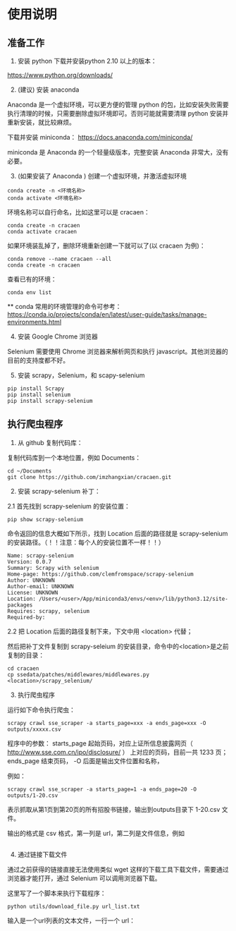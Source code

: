 # 使用说明
## 准备工作
1. 安装 python
下载并安装python 2.10 以上的版本：

https://www.python.org/downloads/

2. (建议) 安装 anaconda

Anaconda 是一个虚拟环境，可以更方便的管理 python 的包，比如安装失败需要执行清理的时候，只需要删除虚拟环境即可。否则可能就需要清理 python 安装并重新安装，就比较麻烦。

下载并安装 miniconda： https://docs.anaconda.com/miniconda/

miniconda 是 Anaconda 的一个轻量级版本，完整安装 Anaconda 非常大，没有必要。

3. (如果安装了 Anaconda ) 创建一个虚拟环境，并激活虚拟环境
```
conda create -n <环境名称>
conda activate <环境名称>
```
环境名称可以自行命名，比如这里可以是 cracaen：
```
conda create -n cracaen
conda activate cracaen
```

如果环境装乱掉了，删除环境重新创建一下就可以了(以 cracaen 为例️)：
```
conda remove --name cracaen --all
conda create -n cracaen
```

查看已有的环境：
```
conda env list
```

** conda 常用的环境管理的命令可参考： https://conda.io/projects/conda/en/latest/user-guide/tasks/manage-environments.html

4. 安装 Google Chrome 浏览器

Selenium 需要使用 Chrome 浏览器来解析网页和执行 javascript。其他浏览器的目前的支持度都不好。

5. 安装 scrapy，Selenium，和 scapy-selenium

```
pip install Scrapy
pip install selenium
pip install scrapy-selenium
```


## 执行爬虫程序

1. 从 github 复制代码库：

复制代码库到一个本地位置，例如 Documents：

```
cd ~/Documents
git clone https://github.com/imzhangxian/cracaen.git
```

2. 安装 scrapy-selenium 补丁：

2.1 首先找到 scrapy-selenium 的安装位置：
```
pip show scrapy-selenium
```

命令返回的信息大概如下所示，找到 Location 后面的路径就是 scrapy-selenium 的安装路径。（！！注意：每个人的安装位置不一样！！）

```
Name: scrapy-selenium
Version: 0.0.7
Summary: Scrapy with selenium
Home-page: https://github.com/clemfromspace/scrapy-selenium
Author: UNKNOWN
Author-email: UNKNOWN
License: UNKNOWN
Location: /Users/<user>/App/miniconda3/envs/<env>/lib/python3.12/site-packages
Requires: scrapy, selenium
Required-by: 
```

2.2 把 Location 后面的路径复制下来，下文中用 \<location> 代替；

然后把补丁文件复制到 scrapy-seleium 的安装目录，命令中的\<location>是之前复制的目录：
```
cd cracaen
cp ssedata/patches/middlewares/middlewares.py <location>/scrapy_selenium/
```

3. 执行爬虫程序

运行如下命令执行爬虫：
```
scrapy crawl sse_scraper -a starts_page=xxx -a ends_page=xxx -O outputs/xxxxx.csv
```

程序中的参数：
starts_page 起始页码，对应上证所信息披露网页（ http://www.sse.com.cn/ipo/disclosure/ ） 上对应的页码，目前一共 1233 页；
ends_page 结束页码，
-O 后面是输出文件位置和名称，

例如：
```
scrapy crawl sse_scraper -a starts_page=1 -a ends_page=20 -O outputs/1-20.csv
```
表示抓取从第1页到第20页的所有招股书链接，输出到outputs目录下 1-20.csv 文件。

输出的格式是 csv 格式，第一列是 url，第二列是文件信息，例如
```

```

4. 通过链接下载文件

通过之前获得的链接直接无法使用类似 wget 这样的下载工具下载文件，需要通过浏览器才能打开，通过 Selenium 可以调用浏览器下载。

这里写了一个脚本来执行下载程序：

```
python utils/download_file.py url_list.txt
```

输入是一个url列表的文本文件，一行一个 url：
```

```
